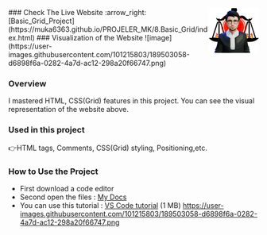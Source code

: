 
<img align="right" src="https://github.com/Muka6363/PROJELER_MK/blob/main/Images/avatar_2-removebg-preview.png"  width="100px">
### Check The Live Website :arrow_right: [Basic_Grid_Project](https://muka6363.github.io/PROJELER_MK/8.Basic_Grid/index.html)
### Visualization of the Website
![image](https://user-images.githubusercontent.com/101215803/189503058-d6898f6a-0282-4a7d-ac12-298a20f66747.png)

### Overview
I mastered HTML, CSS(Grid) features in this project. You can see the visual representation of the website above.
### Used in this project
:point_right:HTML tags, Comments, CSS(Grid) styling, Positioning,etc.
### How to Use the Project
+ First download a code editor
+ Second open the files : [My Docs](https://muka6363.github.io/PROJELER_MK/8.Basic_Grid/index.html)
+ You can use this tutorial : [VS Code tutorial](https://www.youtube.com/watch?v=fJEbVCrEMSE)
(1 MB)
https://user-images.githubusercontent.com/101215803/189503058-d6898f6a-0282-4a7d-ac12-298a20f66747.png

